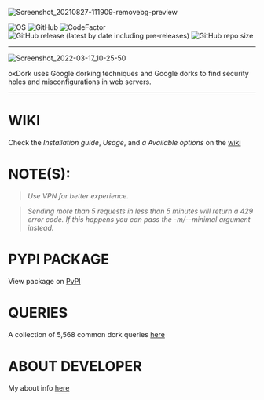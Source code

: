 ![Screenshot_20210827-111909-removebg-preview](https://user-images.githubusercontent.com/74001397/131107876-db415339-0c1d-4876-8665-fe9b76c4518c.png)

![OS](https://img.shields.io/badge/OS-GNU%2FLinux-red?style=for-the-badge&logo=linux)
![GitHub](https://img.shields.io/github/license/rly0nheart/oxdork?style=for-the-badge&logo=github)
![CodeFactor](https://www.codefactor.io/repository/github/rly0nheart/oxdork/badge?style=for-the-badge&logo=codefactor)
![GitHub release (latest by date including pre-releases)](https://img.shields.io/github/v/release/rly0nheart/oxdork?include_prereleases&style=for-the-badge&logo=github)
![GitHub repo size](https://img.shields.io/github/repo-size/rly0nheart/oxdork?style=for-the-badge&logo=github)

***
![Screenshot_2022-03-17_10-25-50](https://user-images.githubusercontent.com/74001397/158896243-8f05629b-5efe-4174-ada8-85569d512e01.png)

oxDork uses Google dorking techniques and Google dorks to find security holes and misconfigurations in web servers.

***
# WIKI
Check the *Installation guide*, *Usage*, and *a
Available options* on the [wiki](https://github.com/rly0nheart/oxdork/wiki/)

# NOTE(S):
> *Use VPN for better experience.*

> *Sending more than 5 requests in less than 5 minutes will return a 429 error code. If this happens you can pass the -m/--minimal argument instead.*

# PYPI PACKAGE
View package on [PyPI](https://pypi.org/project/oxdork)

# QUERIES
A collection of 5,568 common dork queries [here](https://github.com/rly0nheart/oxdork/tree/master/dork_queries)

# ABOUT DEVELOPER
My about info [here](https://about.me/rly0nheart)
